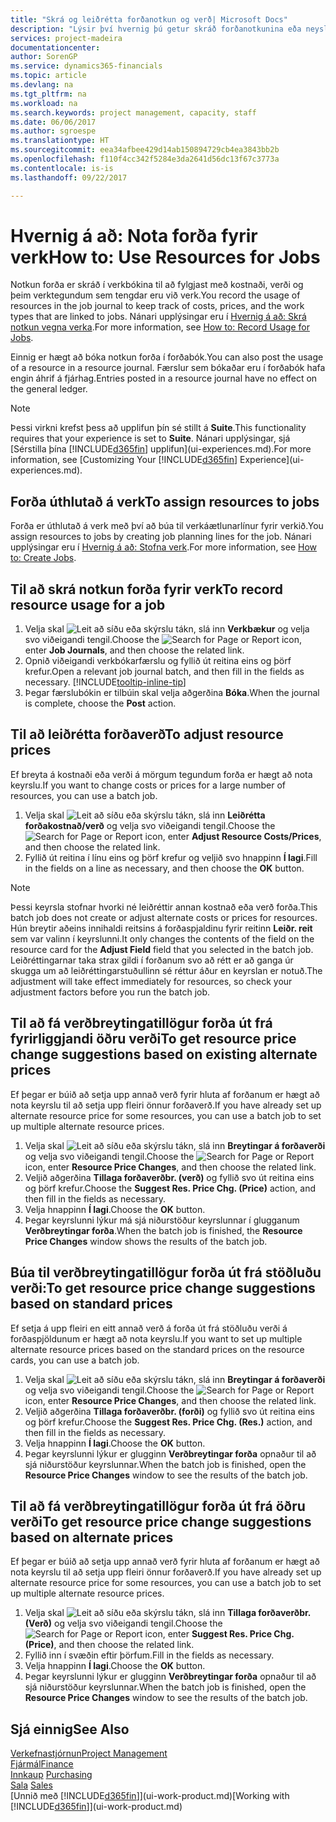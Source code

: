 ```yaml
---
title: "Skrá og leiðrétta forðanotkun og verð| Microsoft Docs"
description: "Lýsir því hvernig þú getur skráð forðanotkunina eða neysluna í tengslum við verk, til að fylgjast með og stjórna kostnaði, verði, og vinnutegund."
services: project-madeira
documentationcenter: 
author: SorenGP
ms.service: dynamics365-financials
ms.topic: article
ms.devlang: na
ms.tgt_pltfrm: na
ms.workload: na
ms.search.keywords: project management, capacity, staff
ms.date: 06/06/2017
ms.author: sgroespe
ms.translationtype: HT
ms.sourcegitcommit: eea34afbee429d14ab150894729cb4ea3843bb2b
ms.openlocfilehash: f110f4cc342f5284e3da2641d56dc13f67c3773a
ms.contentlocale: is-is
ms.lasthandoff: 09/22/2017

---
```

# <a name="how-to-use-resources-for-jobs"></a><span data-ttu-id="e579a-103">Hvernig á að: Nota forða fyrir verk</span><span class="sxs-lookup"><span data-stu-id="e579a-103">How to: Use Resources for Jobs</span></span>
<span data-ttu-id="e579a-104">Notkun forða er skráð í verkbókina til að fylgjast með kostnaði, verði og þeim verktegundum sem tengdar eru við verk.</span><span class="sxs-lookup"><span data-stu-id="e579a-104">You record the usage of resources in the job journal to keep track of costs, prices, and the work types that are linked to jobs.</span></span> <span data-ttu-id="e579a-105">Nánari upplýsingar eru í [Hvernig á að: Skrá notkun vegna verka](projects-how-record-job-usage.md).</span><span class="sxs-lookup"><span data-stu-id="e579a-105">For more information, see [How to: Record Usage for Jobs](projects-how-record-job-usage.md).</span></span>

<span data-ttu-id="e579a-106">Einnig er hægt að bóka notkun forða í forðabók.</span><span class="sxs-lookup"><span data-stu-id="e579a-106">You can also post the usage of a resource in a resource journal.</span></span> <span data-ttu-id="e579a-107">Færslur sem bókaðar eru í forðabók hafa engin áhrif á fjárhag.</span><span class="sxs-lookup"><span data-stu-id="e579a-107">Entries posted in a resource journal have no effect on the general ledger.</span></span>

> [!NOTE]  
>   <span data-ttu-id="e579a-108">Þessi virkni krefst þess að upplifun þín sé stillt á **Suite**.</span><span class="sxs-lookup"><span data-stu-id="e579a-108">This functionality requires that your experience is set to **Suite**.</span></span> <span data-ttu-id="e579a-109">Nánari upplýsingar, sjá [Sérstilla þína [!INCLUDE[d365fin](includes/d365fin_md.md)] upplifun](ui-experiences.md).</span><span class="sxs-lookup"><span data-stu-id="e579a-109">For more information, see [Customizing Your [!INCLUDE[d365fin](includes/d365fin_md.md)] Experience](ui-experiences.md).</span></span>

## <a name="to-assign-resources-to-jobs"></a><span data-ttu-id="e579a-110">Forða úthlutað á verk</span><span class="sxs-lookup"><span data-stu-id="e579a-110">To assign resources to jobs</span></span>
<span data-ttu-id="e579a-111">Forða er úthlutað á verk með því að búa til verkáætlunarlínur fyrir verkið.</span><span class="sxs-lookup"><span data-stu-id="e579a-111">You assign resources to jobs by creating job planning lines for the job.</span></span> <span data-ttu-id="e579a-112">Nánari upplýsingar eru í [Hvernig á að: Stofna verk](projects-how-create-jobs.md).</span><span class="sxs-lookup"><span data-stu-id="e579a-112">For more information, see [How to: Create Jobs](projects-how-create-jobs.md).</span></span>

## <a name="to-record-resource-usage-for-a-job"></a><span data-ttu-id="e579a-113">Til að skrá notkun forða fyrir verk</span><span class="sxs-lookup"><span data-stu-id="e579a-113">To record resource usage for a job</span></span>
1. <span data-ttu-id="e579a-114">Velja skal ![Leit að síðu eða skýrslu](media/ui-search/search_small.png "Leit að síðu eða skýrslu táknið") tákn, slá inn **Verkbækur** og velja svo viðeigandi tengil.</span><span class="sxs-lookup"><span data-stu-id="e579a-114">Choose the ![Search for Page or Report](media/ui-search/search_small.png "Search for Page or Report icon") icon, enter **Job Journals**, and then choose the related link.</span></span>
2. <span data-ttu-id="e579a-115">Opnið viðeigandi verkbókarfærslu og fyllið út reitina eins og þörf krefur.</span><span class="sxs-lookup"><span data-stu-id="e579a-115">Open a relevant job journal batch, and then fill in the fields as necessary.</span></span> [!INCLUDE[tooltip-inline-tip](includes/tooltip-inline-tip_md.md)]
3. <span data-ttu-id="e579a-116">Þegar færslubókin er tilbúin skal velja aðgerðina **Bóka**.</span><span class="sxs-lookup"><span data-stu-id="e579a-116">When the journal is complete, choose the **Post** action.</span></span>

## <a name="to-adjust-resource-prices"></a><span data-ttu-id="e579a-117">Til að leiðrétta forðaverð</span><span class="sxs-lookup"><span data-stu-id="e579a-117">To adjust resource prices</span></span>
<span data-ttu-id="e579a-118">Ef breyta á kostnaði eða verði á mörgum tegundum forða er hægt að nota keyrslu.</span><span class="sxs-lookup"><span data-stu-id="e579a-118">If you want to change costs or prices for a large number of resources, you can use a batch job.</span></span>  

1. <span data-ttu-id="e579a-119">Velja skal ![Leit að síðu eða skýrslu](media/ui-search/search_small.png "Leit að síðu eða skýrslu táknið") tákn, slá inn **Leiðrétta forðakostnað/verð** og velja svo viðeigandi tengil.</span><span class="sxs-lookup"><span data-stu-id="e579a-119">Choose the ![Search for Page or Report](media/ui-search/search_small.png "Search for Page or Report icon") icon, enter **Adjust Resource Costs/Prices**, and then choose the related link.</span></span>
2. <span data-ttu-id="e579a-120">Fyllið út reitina í línu eins og þörf krefur og veljið svo hnappinn **Í lagi**.</span><span class="sxs-lookup"><span data-stu-id="e579a-120">Fill in the fields on a line as necessary, and then choose the **OK** button.</span></span>

> [!NOTE]  
>   <span data-ttu-id="e579a-121">Þessi keyrsla stofnar hvorki né leiðréttir annan kostnað eða verð forða.</span><span class="sxs-lookup"><span data-stu-id="e579a-121">This batch job does not create or adjust alternate costs or prices for resources.</span></span> <span data-ttu-id="e579a-122">Hún breytir aðeins innihaldi reitsins á forðaspjaldinu fyrir reitinn **Leiðr. reit** sem var valinn í keyrslunni.</span><span class="sxs-lookup"><span data-stu-id="e579a-122">It only changes the contents of the field on the resource card for the **Adjust Field** field that you selected in the batch job.</span></span> <span data-ttu-id="e579a-123">Leiðréttingarnar taka strax gildi í forðanum svo að rétt er að ganga úr skugga um að leiðréttingarstuðullinn sé réttur áður en keyrslan er notuð.</span><span class="sxs-lookup"><span data-stu-id="e579a-123">The adjustment will take effect immediately for resources, so check your adjustment factors before you run the batch job.</span></span>

## <a name="to-get-resource-price-change-suggestions-based-on-existing-alternate-prices"></a><span data-ttu-id="e579a-124">Til að fá verðbreytingatillögur forða út frá fyrirliggjandi öðru verði</span><span class="sxs-lookup"><span data-stu-id="e579a-124">To get resource price change suggestions based on existing alternate prices</span></span>
<span data-ttu-id="e579a-125">Ef þegar er búið að setja upp annað verð fyrir hluta af forðanum er hægt að nota keyrslu til að setja upp fleiri önnur forðaverð.</span><span class="sxs-lookup"><span data-stu-id="e579a-125">If you have already set up alternate resource price for some resources, you can use a batch job to set up multiple alternate resource prices.</span></span>

1. <span data-ttu-id="e579a-126">Velja skal ![Leit að síðu eða skýrslu](media/ui-search/search_small.png "Leit að síðu eða skýrslu táknið") tákn, slá inn **Breytingar á forðaverði** og velja svo viðeigandi tengil.</span><span class="sxs-lookup"><span data-stu-id="e579a-126">Choose the ![Search for Page or Report](media/ui-search/search_small.png "Search for Page or Report icon") icon, enter **Resource Price Changes**, and then choose the related link.</span></span>
2. <span data-ttu-id="e579a-127">Veljið aðgerðina **Tillaga forðaverðbr. (verð)** og fyllið svo út reitina eins og þörf krefur.</span><span class="sxs-lookup"><span data-stu-id="e579a-127">Choose the **Suggest Res. Price Chg. (Price)** action, and then fill in the fields as necessary.</span></span>
3. <span data-ttu-id="e579a-128">Velja hnappinn **Í lagi**.</span><span class="sxs-lookup"><span data-stu-id="e579a-128">Choose the **OK** button.</span></span>  
4. <span data-ttu-id="e579a-129">Þegar keyrslunni lýkur má sjá niðurstöður keyrslunnar í glugganum **Verðbreytingar forða**.</span><span class="sxs-lookup"><span data-stu-id="e579a-129">When the batch job is finished, the **Resource Price Changes** window shows the results of the batch job.</span></span>

## <a name="to-get-resource-price-change-suggestions-based-on-standard-prices"></a><span data-ttu-id="e579a-130">Búa til verðbreytingatillögur forða út frá stöðluðu verði:</span><span class="sxs-lookup"><span data-stu-id="e579a-130">To get resource price change suggestions based on standard prices</span></span>
<span data-ttu-id="e579a-131">Ef setja á upp fleiri en eitt annað verð á forða út frá stöðluðu verði á forðaspjöldunum er hægt að nota keyrslu.</span><span class="sxs-lookup"><span data-stu-id="e579a-131">If you want to set up multiple alternate resource prices based on the standard prices on the resource cards, you can use a batch job.</span></span>  

1. <span data-ttu-id="e579a-132">Velja skal ![Leit að síðu eða skýrslu](media/ui-search/search_small.png "Leit að síðu eða skýrslu táknið") tákn, slá inn **Breytingar á forðaverði** og velja svo viðeigandi tengil.</span><span class="sxs-lookup"><span data-stu-id="e579a-132">Choose the ![Search for Page or Report](media/ui-search/search_small.png "Search for Page or Report icon") icon, enter **Resource Price Changes**, and then choose the related link.</span></span>
2. <span data-ttu-id="e579a-133">Veljið aðgerðina **Tillaga forðaverðbr. (forði)** og fyllið svo út reitina eins og þörf krefur.</span><span class="sxs-lookup"><span data-stu-id="e579a-133">Choose the **Suggest Res. Price Chg. (Res.)** action, and then fill in the fields as necessary.</span></span>  
3. <span data-ttu-id="e579a-134">Velja hnappinn **Í lagi**.</span><span class="sxs-lookup"><span data-stu-id="e579a-134">Choose the **OK** button.</span></span>  
4. <span data-ttu-id="e579a-135">Þegar keyrslunni lýkur er glugginn **Verðbreytingar forða** opnaður til að sjá niðurstöður keyrslunnar.</span><span class="sxs-lookup"><span data-stu-id="e579a-135">When the batch job is finished, open the **Resource Price Changes** window to see the results of the batch job.</span></span>

## <a name="to-get-resource-price-change-suggestions-based-on-alternate-prices"></a><span data-ttu-id="e579a-136">Til að fá verðbreytingatillögur forða út frá öðru verði</span><span class="sxs-lookup"><span data-stu-id="e579a-136">To get resource price change suggestions based on alternate prices</span></span>
<span data-ttu-id="e579a-137">Ef þegar er búið að setja upp annað verð fyrir hluta af forðanum er hægt að nota keyrslu til að setja upp fleiri önnur forðaverð.</span><span class="sxs-lookup"><span data-stu-id="e579a-137">If you have already set up alternate resource price for some resources, you can use a batch job to set up multiple alternate resource prices.</span></span>

1. <span data-ttu-id="e579a-138">Velja skal ![Leit að síðu eða skýrslu](media/ui-search/search_small.png "Leit að síðu eða skýrslu táknið") tákn, slá inn **Tillaga forðaverðbr. (Verð)** og velja svo viðeigandi tengil.</span><span class="sxs-lookup"><span data-stu-id="e579a-138">Choose the ![Search for Page or Report](media/ui-search/search_small.png "Search for Page or Report icon") icon, enter **Suggest Res. Price Chg. (Price)**, and then choose the related link.</span></span>  
2. <span data-ttu-id="e579a-139">Fyllið inn í svæðin eftir þörfum.</span><span class="sxs-lookup"><span data-stu-id="e579a-139">Fill in the fields as necessary.</span></span>
3. <span data-ttu-id="e579a-140">Velja hnappinn **Í lagi**.</span><span class="sxs-lookup"><span data-stu-id="e579a-140">Choose the **OK** button.</span></span>  
4. <span data-ttu-id="e579a-141">Þegar keyrslunni lýkur er glugginn **Verðbreytingar forða** opnaður til að sjá niðurstöður keyrslunnar.</span><span class="sxs-lookup"><span data-stu-id="e579a-141">When the batch job is finished, open the **Resource Price Changes** window to see the results of the batch job.</span></span>

## <a name="see-also"></a><span data-ttu-id="e579a-142">Sjá einnig</span><span class="sxs-lookup"><span data-stu-id="e579a-142">See Also</span></span>
[<span data-ttu-id="e579a-143">Verkefnastjórnun</span><span class="sxs-lookup"><span data-stu-id="e579a-143">Project Management</span></span>](projects-manage-projects.md)  
[<span data-ttu-id="e579a-144">Fjármál</span><span class="sxs-lookup"><span data-stu-id="e579a-144">Finance</span></span>](finance.md)  
<span data-ttu-id="e579a-145">[Innkaup](purchasing-manage-purchasing.md)       </span><span class="sxs-lookup"><span data-stu-id="e579a-145">[Purchasing](purchasing-manage-purchasing.md)       </span></span>  
<span data-ttu-id="e579a-146">[Sala](sales-manage-sales.md)   </span><span class="sxs-lookup"><span data-stu-id="e579a-146">[Sales](sales-manage-sales.md)   </span></span>  
<span data-ttu-id="e579a-147">[Unnið með [!INCLUDE[d365fin](includes/d365fin_md.md)]](ui-work-product.md)</span><span class="sxs-lookup"><span data-stu-id="e579a-147">[Working with [!INCLUDE[d365fin](includes/d365fin_md.md)]](ui-work-product.md)</span></span>  

